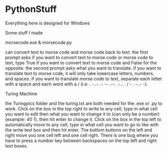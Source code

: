 # PythonStuff
Everything here is designed for Windows

Some stuff I made

morsecode.exe & morsecode.py

can convert text to morse code and morse code back to text.
the first prompt asks if you want to convert text to morse code or morse code to text, type True if you want to convert text to morse code and False for the opposite.
the second prompt asks what you want to translate.
if you want to translate text to morse code, it will only take lowercase letters, numbers, and spaces.
if you want to translate morse code to text, separate each letter with a space and each word with a / (i.e: . -..- .- -- .--. .-.. . / - . -..- -).

Turing Machine

the Turingpics folder and the turing.txt are both needed for the .exe or .py to work.
Click on the box in the top right to write to any cell, type in what cell you want to edit then what you want to change it to (can only be a number) (example: 40 1), then hit enter to change it.
Click on the box in the top left to automatically move to any cell, type in what cell you want to go to like with the write text box and then hit enter.
The bottom buttons on the left and right move you one cell left and one cell right.
There is one bug where you have to press a number key between backspaces on the top left and right text boxes.
